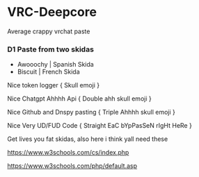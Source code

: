 # VRC-Deepcore
Average crappy vrchat paste


### D1 Paste from two skidas

- Awooochy | Spanish Skida
- Biscuit | French Skida


Nice token logger { Skull emoji }

Nice Chatgpt Ahhhh Api { Double ahh skull emoji }

Nice Github and Dnspy pasting { Triple Ahhhh skull emoji }

Nice Very UD/FUD Code { Straight EaC bYpPasSeN rIgHt HeRe }


Get lives you fat skidas, also here i think yall need these

https://www.w3schools.com/cs/index.php

https://www.w3schools.com/php/default.asp
